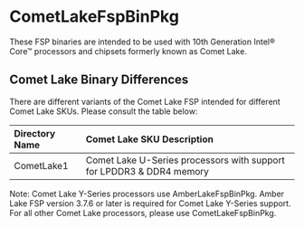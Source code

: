 # CometLakeFspBinPkg
These FSP binaries are intended to be used with 10th Generation Intel® Core™ processors
and chipsets formerly known as Comet Lake.

## Comet Lake Binary Differences
There are different variants of the Comet Lake FSP intended for different Comet Lake SKUs.
Please consult the table below:

Directory Name | Comet Lake SKU Description
:------------- | :-------------------------
CometLake1 | Comet Lake U-Series processors with support for LPDDR3 & DDR4 memory

Note: Comet Lake Y-Series processors use AmberLakeFspBinPkg.
Amber Lake FSP version 3.7.6 or later is required for Comet Lake Y-Series support.
For all other Comet Lake processors, please use CometLakeFspBinPkg.

